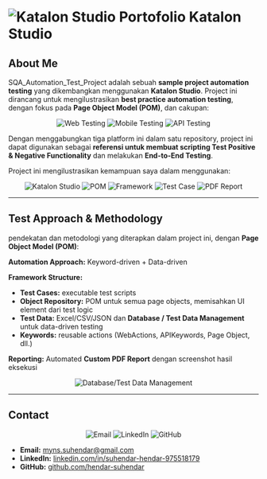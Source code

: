 # ![Katalon Studio](https://img.shields.io/badge/Katalon-Studio-4BC51D) Portofolio Katalon Studio

## About Me
SQA_Automation_Test_Project adalah sebuah **sample project automation testing** yang dikembangkan menggunakan **Katalon Studio**. Project ini dirancang untuk mengilustrasikan **best practice automation testing**, dengan fokus pada **Page Object Model (POM)**, dan cakupan:

<div align="center">
  <img src="https://img.shields.io/badge/Web-UI%20Testing-blue" alt="Web Testing"> 
  <img src="https://img.shields.io/badge/Mobile-Android/iOS-red" alt="Mobile Testing"> 
  <img src="https://img.shields.io/badge/API-RESTful-green" alt="API Testing">
</div>

Dengan menggabungkan tiga platform ini dalam satu repository, project ini dapat digunakan sebagai **referensi untuk membuat scripting Test Positive & Negative Functionality** dan melakukan **End-to-End Testing**.  

Project ini mengilustrasikan kemampuan saya dalam menggunakan:  

<div align="center">
  <img src="https://img.shields.io/badge/Katalon-Studio-4BC51D" alt="Katalon Studio"> 
  <img src="https://img.shields.io/badge/Page Object Model-POM-orange" alt="POM"> 
  <img src="https://img.shields.io/badge/Automation Framework-DataDriven,Keywords-lightgrey" alt="Framework"> 
  <img src="https://img.shields.io/badge/Test Case Design-Execution-blueviolet" alt="Test Case"> 
  <img src="https://img.shields.io/badge/Custom PDF Report-red" alt="PDF Report">
</div>

---

## Test Approach & Methodology
pendekatan dan metodologi yang diterapkan dalam project ini, dengan **Page Object Model (POM)**:  

**Automation Approach:** Keyword-driven + Data-driven  

**Framework Structure:**
- **Test Cases:** executable test scripts  
- **Object Repository:** POM untuk semua page objects, memisahkan UI element dari test logic  
- **Test Data:** Excel/CSV/JSON dan **Database / Test Data Management** untuk data-driven testing  
- **Keywords:** reusable actions (WebActions, APIKeywords, Page Object, dll.)  

**Reporting:** Automated **Custom PDF Report** dengan screenshot hasil eksekusi  

<div align="center">
  <img src="https://img.shields.io/badge/Database-Test%20Data%20Management-yellow" alt="Database/Test Data Management"> 
</div>

---

## Contact
<div align="center">
  <img src="https://img.shields.io/badge/Email-myns.suhendar@gmail.com-blue" alt="Email">  
  <img src="https://img.shields.io/badge/LinkedIn-Profile-blue" alt="LinkedIn">  
  <img src="https://img.shields.io/badge/GitHub-hendar--suhendar-black" alt="GitHub">  
</div>

- **Email:** myns.suhendar@gmail.com  
- **LinkedIn:** [linkedin.com/in/suhendar-hendar-975518179](https://www.linkedin.com/in/suhendar-hendar-975518179/)  
- **GitHub:** [github.com/hendar-suhendar](https://github.com/hendar-suhendar)  

